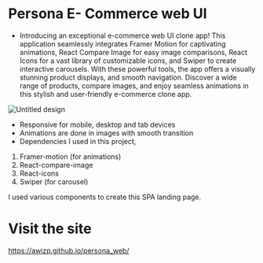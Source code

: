 # Persona E- Commerce web UI
* Introducing an exceptional e-commerce web UI clone app! This application seamlessly integrates Framer Motion for captivating animations, React Compare Image for easy image comparisons, React Icons for a vast library of customizable icons, and Swiper to create interactive carousels. With these powerful tools, the app offers a visually stunning product displays, and smooth navigation. Discover a wide range of products, compare images, and enjoy seamless animations in this stylish and user-friendly e-commerce clone app.

![Untitled design](https://user-images.githubusercontent.com/64133659/234756617-a989b6b1-dfc1-4009-9b99-43a3ab98f824.png)

* Responsive for mobile, desktop and tab devices
* Animations are done in images with smooth transition
* Dependencies I used in this project,

1. Framer-motion (for animations)
2. React-compare-image
3. React-icons
4. Swiper (for carousel)

I used various components to create this SPA landing page.

# Visit the site
https://awizp.github.io/persona_web/
